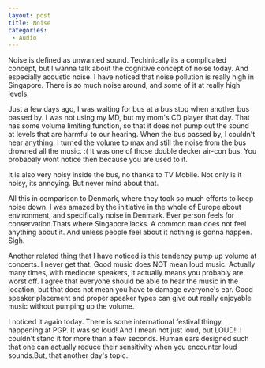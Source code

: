 ```yaml
---
layout: post
title: Noise
categories:
 - Audio
---
```


Noise is defined as unwanted sound. Techinically its a complicated concept, but I wanna talk about the cognitive concept of noise today. And especially acoustic noise. I have noticed that noise pollution is really high in Singapore. There is so much noise around, and some of it at really high levels.

Just a few days ago, I was waiting for bus at a bus stop when another bus passed by. I was not using my MD, but my mom's CD player that day. That has some volume limiting function, so that it does not pump out the sound at levels that are harmful to our hearing. When the bus passed by, I couldn't hear anything. I turned the volume to max and still the noise from the bus drowned all the music. :( It was one of those double decker air-con bus. You probabaly wont notice then because you are used to it.

It is also very noisy inside the bus, no thanks to TV Mobile. Not only is it noisy, its annoying. But never mind about that.

All this in comparison to Denmark, where they took so much efforts to keep noise down. I was amazed by the initiative in the whole of Europe about environment, and specifically noise in Denmark. Ever person feels for conservation.Thats where Singapore lacks. A common man does not feel anything about it. And unless people feel about it nothing is gonna happen. Sigh.

Another related thing that I have noticed is this tendency pump up volume at concerts. I never get that. Good music does NOT mean loud music. Actually many times, with mediocre speakers, it actually means you probably are worst off. I agree that everyone should be able to hear the music in the location, but that does not mean you have to damage everyone's ear. Good speaker placement and proper speaker types can give out really enjoyable music without pumping up the volume.

I noticed it again today. There is some international festival thingy happening at PGP. It was so loud! And I mean not just loud, but LOUD!! I couldn't stand it for more than a few seconds. Human ears designed such that one can actually reduce their sensitivity when you encounter loud sounds.But, that another day's topic.
